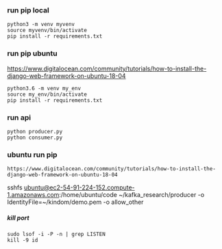 
### run pip local
```
python3 -m venv myvenv
source myvenv/bin/activate
pip install -r requirements.txt
```

### run pip ubuntu
https://www.digitalocean.com/community/tutorials/how-to-install-the-django-web-framework-on-ubuntu-18-04
```
python3.6 -m venv my_env
source my_env/bin/activate
pip install -r requirements.txt 
```
### run api
```
python producer.py
python consumer.py
```


### ubuntu run pip
```
https://www.digitalocean.com/community/tutorials/how-to-install-the-django-web-framework-on-ubuntu-18-04
```

sshfs ubuntu@ec2-54-91-224-152.compute-1.amazonaws.com:/home/ubuntu/code ~/kafka_research/producer -o IdentityFile=~/kindom/demo.pem -o allow_other



##### kill port 
```
sudo lsof -i -P -n | grep LISTEN
kill -9 id
```








